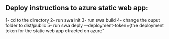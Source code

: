 ##  Deploy instructions to azure static web app:
1-  cd to the directory
2- run swa init
3- run swa build
4- change the ouput folder to dist/public
5- run swa deply --deployment-token={the deployment token for the static web app ctraeted on azure"
